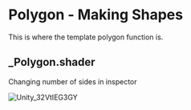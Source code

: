 # Polygon - Making Shapes

This is where the template polygon function is. 

## _Polygon.shader

Changing number of sides in inspector

![Unity_32VtIEG3GY](https://user-images.githubusercontent.com/20687907/168487903-bc4a5a58-c8ce-43d5-8a2a-795a550bc6de.gif)
